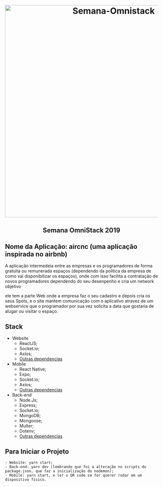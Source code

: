 <h1 align="center">
    <img alt="Semana-Omnistack" src="https://carloshayashi.com/wp-content/uploads/2019/10/AirCnC-1024x627.jpg" width="700px" />
</h1>

<h2 align='center'>
    Semana OmniStack 2019
</h2>

## Nome da Aplicação: aircnc (uma aplicação inspirada no airbnb)

A aplicação intermedeia entre as empresas e os programadores de forma gratuita ou remunerada espaços (dependendo da política da empresa de como vai disponibilizar os espaços), onde com isso facilita a contratação de novos programadores dependendo do seu desenpenho e cria um network objetivo 

ele tem a parte Web onde a empresa faz o seu cadastro e depois cria os seus Spots, e o site mantem comunicação com o aplicativo atravez de um webservice que o programador por sua vez solicita a data que gostaria de alugar ou visitar o espaço.

## Stack

- Website
    - ReactJS;
    - Socket.io;
    - Axios;
    - [Outras dependencias](https://github.com/EpifanioD/Semana-Omnstack/blob/master/frontend/package.json)
- Mobile
    - React Native;
    - Expo;
    - Socket.io;
    - Axios;
    - [Outras dependencias](https://github.com/EpifanioD/Semana-Omnstack/blob/master/mobile/package.json)
- Back-end
    - Node.Js;
    - Express;
    - Socket.io;
    - MongoDB;
    - Mongoose;
    - Multer;
    - Dotenv;
    - [Outras dependencias](https://github.com/EpifanioD/Semana-Omnstack/blob/master/backend/package.json)
    
## Para Iniciar o Projeto

    - Website: yarn start;
    - Back-end: yarn dev (lembrando que foi a alteração no scripts do package.json, que faz a inicialização do nodemon);
    - Mobile: yarn start, e ler o QR code se for querer rodar em um dispositivo físico. 
